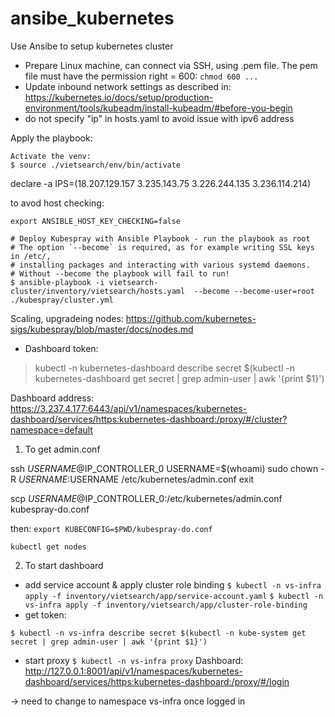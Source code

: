 # ansibe_kubernetes
Use Ansibe to setup kubernetes cluster

- Prepare Linux machine, can connect via SSH, using .pem file. The pem file must have the permission right = 600: `chmod 600 ...`
- Update inbound network settings as described in: https://kubernetes.io/docs/setup/production-environment/tools/kubeadm/install-kubeadm/#before-you-begin
- do not specify "ip" in hosts.yaml to avoid issue with ipv6 address

Apply the playbook:

```
Activate the venv:
$ source ./vietsearch/env/bin/activate

```

declare -a IPS=(18.207.129.157 3.235.143.75 3.226.244.135 3.236.114.214)

to avod host checking:

`export ANSIBLE_HOST_KEY_CHECKING=false`


```
# Deploy Kubespray with Ansible Playbook - run the playbook as root
# The option `--become` is required, as for example writing SSL keys in /etc/,
# installing packages and interacting with various systemd daemons.
# Without --become the playbook will fail to run!
$ ansible-playbook -i vietsearch-cluster/inventory/vietsearch/hosts.yaml  --become --become-user=root ./kubespray/cluster.yml
```

Scaling, upgradeing nodes:
https://github.com/kubernetes-sigs/kubespray/blob/master/docs/nodes.md


- Dashboard token:
> kubectl -n kubernetes-dashboard describe secret $(kubectl -n kubernetes-dashboard get secret | grep admin-user | awk '{print $1}')

Dashboard address: 
https://3.237.4.177:6443/api/v1/namespaces/kubernetes-dashboard/services/https:kubernetes-dashboard:/proxy/#/cluster?namespace=default


1. To get admin.conf

ssh $USERNAME@$IP_CONTROLLER_0
USERNAME=$(whoami)
sudo chown -R $USERNAME:$USERNAME /etc/kubernetes/admin.conf
exit

scp $USERNAME@$IP_CONTROLLER_0:/etc/kubernetes/admin.conf kubespray-do.conf


then:
`export KUBECONFIG=$PWD/kubespray-do.conf`


`kubectl get nodes`


2. To start dashboard
- add service account & apply cluster role binding
`$ kubectl -n vs-infra apply -f inventory/vietsearch/app/service-account.yaml`
`$ kubectl -n vs-infra apply -f inventory/vietsearch/app/cluster-role-binding`
- get token:

`$ kubectl -n vs-infra describe secret $(kubectl -n kube-system get secret | grep admin-user | awk '{print $1}')`

- start proxy
`$ kubectl -n vs-infra proxy`
Dashboard:
http://127.0.0.1:8001/api/v1/namespaces/kubernetes-dashboard/services/https:kubernetes-dashboard:/proxy/#/login

-> need to change to namespace vs-infra once logged in
